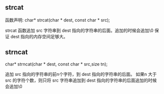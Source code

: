 ## strcat
函数声明: char* strcat(char * dest, const char * src);

strcat 函数追加 src 字符串到 dest 指向的字符串的后面。追加的时候会追加\\0
保证 dest 指向的内存空间足够大。

## strncat
char* strncat(char * dest, const char * src,size tn);

追加 src 指向的字符串的前n个字符，到 dest 指向的字符串的后面。
如果n 大于 src 的字符个数，则只将 src 字符串追加到 dest 指向的字符串的后面追加的时候会追加\\0
